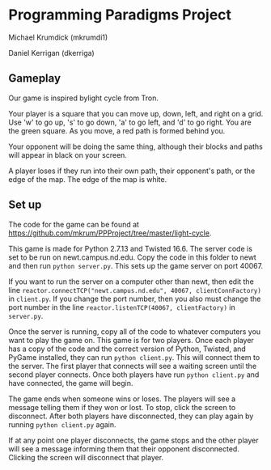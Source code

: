 # Programming Paradigms Project

Michael Krumdick (mkrumdi1)

Daniel Kerrigan (dkerriga)

## Gameplay

Our game is inspired bylight cycle from Tron.

Your player is a square that you can move up, down, left, and right on a grid. Use 'w' to go up, 's' to go down, 'a' to go left, and 'd' to go right. You are the green square. As you move, a red path is formed behind you.

Your opponent will be doing the same thing, although their blocks and paths will appear in black on your screen.

A player loses if they run into their own path, their opponent's path, or the edge of the map. The edge of the map is white.

## Set up

The code for the game can be found at https://github.com/mkrum/PPProject/tree/master/light-cycle.

This game is made for Python 2.7.13 and Twisted 16.6. The server code is set to be run on newt.campus.nd.edu. Copy the code in this folder to newt and then run `python server.py`. This sets up the game server on port 40067.

If you want to run the server on a computer other than newt, then edit the line `reactor.connectTCP("newt.campus.nd.edu", 40067, clientConnFactory)` in `client.py`. If you change the port number, then you also must change the port number in the line `reactor.listenTCP(40067, clientFactory)` in `server.py`.

Once the server is running, copy all of the code to whatever computers you want to play the game on. This game is for two players. Once each player has a copy of the code and the correct version of Python, Twisted, and PyGame installed, they can run `python client.py`. This will connect them to the server. The first player that connects will see a waiting screen until the second player connects. Once both players have run `python client.py` and have connected, the game will begin.

The game ends when someone wins or loses. The players will see a message telling them if they won or lost. To stop, click the screen to disconnect. After both players have disconnected, they can play again by running `python client.py` again.

If at any point one player disconnects, the game stops and the other player will see a message informing them that their opponent disconnected. Clicking the screen will disconnect that player.

